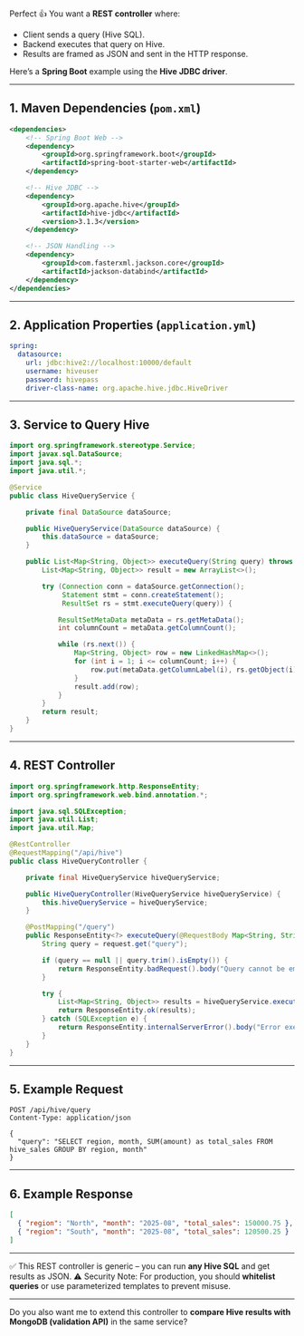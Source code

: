 Perfect 👍
You want a **REST controller** where:

* Client sends a query (Hive SQL).
* Backend executes that query on Hive.
* Results are framed as JSON and sent in the HTTP response.

Here’s a **Spring Boot** example using the **Hive JDBC driver**.

---

## 1. Maven Dependencies (`pom.xml`)

```xml
<dependencies>
    <!-- Spring Boot Web -->
    <dependency>
        <groupId>org.springframework.boot</groupId>
        <artifactId>spring-boot-starter-web</artifactId>
    </dependency>

    <!-- Hive JDBC -->
    <dependency>
        <groupId>org.apache.hive</groupId>
        <artifactId>hive-jdbc</artifactId>
        <version>3.1.3</version>
    </dependency>

    <!-- JSON Handling -->
    <dependency>
        <groupId>com.fasterxml.jackson.core</groupId>
        <artifactId>jackson-databind</artifactId>
    </dependency>
</dependencies>
```

---

## 2. Application Properties (`application.yml`)

```yaml
spring:
  datasource:
    url: jdbc:hive2://localhost:10000/default
    username: hiveuser
    password: hivepass
    driver-class-name: org.apache.hive.jdbc.HiveDriver
```

---

## 3. Service to Query Hive

```java
import org.springframework.stereotype.Service;
import javax.sql.DataSource;
import java.sql.*;
import java.util.*;

@Service
public class HiveQueryService {

    private final DataSource dataSource;

    public HiveQueryService(DataSource dataSource) {
        this.dataSource = dataSource;
    }

    public List<Map<String, Object>> executeQuery(String query) throws SQLException {
        List<Map<String, Object>> result = new ArrayList<>();

        try (Connection conn = dataSource.getConnection();
             Statement stmt = conn.createStatement();
             ResultSet rs = stmt.executeQuery(query)) {

            ResultSetMetaData metaData = rs.getMetaData();
            int columnCount = metaData.getColumnCount();

            while (rs.next()) {
                Map<String, Object> row = new LinkedHashMap<>();
                for (int i = 1; i <= columnCount; i++) {
                    row.put(metaData.getColumnLabel(i), rs.getObject(i));
                }
                result.add(row);
            }
        }
        return result;
    }
}
```

---

## 4. REST Controller

```java
import org.springframework.http.ResponseEntity;
import org.springframework.web.bind.annotation.*;

import java.sql.SQLException;
import java.util.List;
import java.util.Map;

@RestController
@RequestMapping("/api/hive")
public class HiveQueryController {

    private final HiveQueryService hiveQueryService;

    public HiveQueryController(HiveQueryService hiveQueryService) {
        this.hiveQueryService = hiveQueryService;
    }

    @PostMapping("/query")
    public ResponseEntity<?> executeQuery(@RequestBody Map<String, String> request) {
        String query = request.get("query");

        if (query == null || query.trim().isEmpty()) {
            return ResponseEntity.badRequest().body("Query cannot be empty");
        }

        try {
            List<Map<String, Object>> results = hiveQueryService.executeQuery(query);
            return ResponseEntity.ok(results);
        } catch (SQLException e) {
            return ResponseEntity.internalServerError().body("Error executing Hive query: " + e.getMessage());
        }
    }
}
```

---

## 5. Example Request

```http
POST /api/hive/query
Content-Type: application/json

{
  "query": "SELECT region, month, SUM(amount) as total_sales FROM hive_sales GROUP BY region, month"
}
```

---

## 6. Example Response

```json
[
  { "region": "North", "month": "2025-08", "total_sales": 150000.75 },
  { "region": "South", "month": "2025-08", "total_sales": 120500.25 }
]
```

---

✅ This REST controller is generic – you can run **any Hive SQL** and get results as JSON.
⚠️ Security Note: For production, you should **whitelist queries** or use parameterized templates to prevent misuse.

---

Do you also want me to extend this controller to **compare Hive results with MongoDB (validation API)** in the same service?
